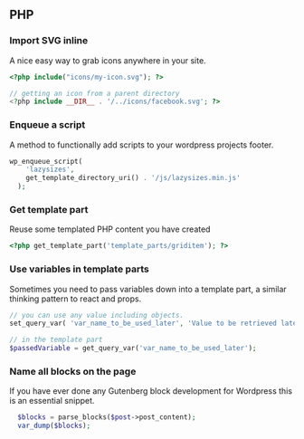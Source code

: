 ## PHP

### Import SVG inline

A nice easy way to grab icons anywhere in your site.

```php
<?php include("icons/my-icon.svg"); ?>

// getting an icon from a parent directory
<?php include __DIR__ . '/../icons/facebook.svg'; ?>
```

### Enqueue a script

A method to functionally add scripts to your wordpress projects footer.

```php
wp_enqueue_script(
    'lazysizes',
    get_template_directory_uri() . '/js/lazysizes.min.js'
  );
```

### Get template part

Reuse some templated PHP content you have created

```php
<?php get_template_part('template_parts/griditem'); ?>
```

### Use variables in template parts

Sometimes you need to pass variables down into a template part, a similar thinking pattern to react and props. 

```php
// you can use any value including objects.
set_query_var( 'var_name_to_be_used_later', 'Value to be retrieved later' );

// in the template part
$passedVariable = get_query_var('var_name_to_be_used_later');
```

### Name all blocks on the page

If you have ever done any Gutenberg block development for Wordpress this is an essential snippet.

```php
  $blocks = parse_blocks($post->post_content);
  var_dump($blocks);
```
